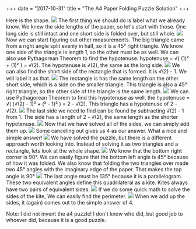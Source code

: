 +++
date = "2017-10-31"
title = "The A4 Paper Folding Puzzle Solution"
+++

Here is the shape.
![](/blog_imgs/A4pic03.jpg)
The first thing we should do is label what we already know. We knew the side lengths of the paper, so let's start with those. One long side is still intact and one short side is folded over, but still whole.
![](/blog_imgs/A4pic04.jpg)
Now we can start figuring out other measurements. The big triangle came from a right angle split evenly in half, so it is a 45° right triangle. We know one side of the triangle is length 1, so the other must be as well. We can also use Pythagorean Theorem to find the hypotenuse. hypotenuse = √( (1)² + (1)² ) = √(2). The hypotenuse is √(2), the same as the long side.
![](/blog_imgs/A4pic05.jpg)
We can also find the short side of the rectangle that is formed. It is √(2) - 1. We will label it as that.
![](/blog_imgs/A4pic06.jpg)
The rectangle is has the same length on the other short side, which is a side on the smaller triangle. This triangle is also a 45° right triangle, so the other side of the triangle is the same length.
![](/blog_imgs/A4pic07.jpg)
We can use Pythagorean Theorem to find this hypotenuse as well. the hypotenuse = √( (√(2) - 1)² + (² - 1)² ) = 2 - √(2). This triangle has a hypotenuse of 2 - √(2).
![](/blog_imgs/A4pic08.jpg)
The last side we need to find can be found by subtracting √(2) - 1 from 1. The side has a length of 2 - √(2), the same length as the shorter hypotenuse.
![](/blog_imgs/A4pic09.jpg)
Now that we have solved all of the sides, we can simply add them up.
![](/blog_imgs/A4pic10.jpg)
Some canceling out gives us 4 as our answer. What a nice and simple answer!
![](/blog_imgs/A4pic11.jpg)
We have solved the puzzle, but there is a different approach worth looking into. Instead of solving it as two triangles and a rectangle, lets look at the whole shape.
![](/blog_imgs/A4pic12.jpg)
We know that the bottom right corner is 90°. We can easily figure that the bottom left angle is 45° because of how it was folded. We also know that folding the two triangles over made two 45° angles with the imaginary edge of the paper. That makes the top angle is 90°
![](/blog_imgs/A4pic13.jpg)
The last angle must be 135° because it is a parallelogram. These two equivalent angles define this quadrilateral as a kite. Kites always have two pairs of equivalent sides.
![](/blog_imgs/A4pic14.jpg)
If we do some quick math to solve the sides of the kite, We can easily find the perimeter.
![](/blog_imgs/A4pic15.jpg)
When we add up the sides, it (again) comes out to the simple answer of 4.

Note: I did not invent the a4 puzzle! I don't know who did, but good job to whoever did, because it is a good puzzle.
